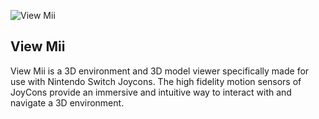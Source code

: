 ![View Mii](https://github.com/matthewjguck/view-mii/assets/160309784/13b2936c-da37-4544-ab0b-7a7e871419e0)
## View Mii

View Mii is a 3D environment and 3D model viewer specifically made for use with Nintendo Switch Joycons. 
The high fidelity motion sensors of JoyCons provide an immersive and intuitive way to interact with and navigate a 3D environment.
